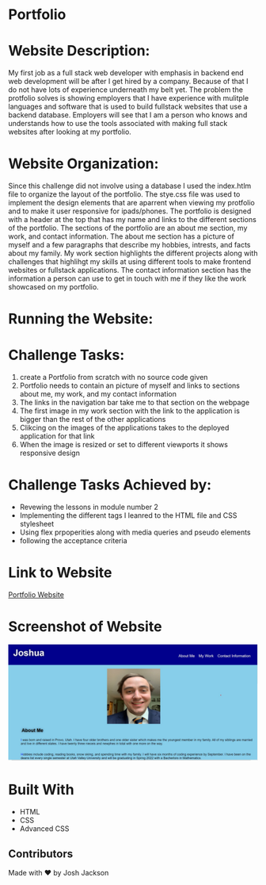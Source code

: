 # Portfolio

# Website Description:
My first job as a full stack web developer with emphasis in backend end web development will be after I get hired by a company. Because of that I do not have lots of experience underneath my belt yet. The problem the protfolio solves is showing employers that I have experience with mulitple languages and software that is used to build fullstack websites that use a backend database. Employers will see that I am a person who knows and understands how to use the tools associated with making full stack websites after looking at my portfolio.

# Website Organization: 
Since this challenge did not involve using a database I used the index.htlm file to organize the layout of the portfolio. The stye.css file was used to implement the design elements that are aparrent when viewing my protfolio and to make it user responsive for ipads/phones. The portfolio is designed with a header at the top that has my name and links to the different sections of the portfolio. The sections of the portfolio are an about me section, my work, and contact information. The about me section has a picture of myself and a few paragraphs that describe my hobbies, intrests, and facts about my family. My work section highlights the different projects along with challenges that highlihgt my skills at using different tools to make frontend websites or fullstack applications. The contact information section has the information a person can use to get in touch with me if they like the work showcased on my portfolio.

# Running the Website:


# Challenge Tasks:
1. create a Portfolio from scratch with no source code given
2. Portfolio needs to contain an picture of myself and links to sections about me, my work, and my contact information
3. The links in the navigation bar take me to that section on the webpage
4. The first image in my work section with the link to the application is bigger than the rest of the other applications
5. Clikcing on the images of the applications takes to the deployed application for that link
6. When the image is resized or set to different viewports it shows responsive design

# Challenge Tasks Achieved by:
<ul> 
    <li>
    Revewing the lessons in module number 2
    </li>
    <li>
    Implementing the different tags I leanred to the HTML file and CSS stylesheet
    </li>
    <li>
    Using flex prpoperities along with media queries and pseudo elements
    </li>
    <li>
    following the acceptance criteria
    </li>
</ul>

# Link to Website
<a href="https://joker282855.github.io/Portfolio/">Portfolio Website</a>

# Screenshot of Website
<img src="./assets/images/Screen.jpg" alt="screenshot of portfolio" />

# Built With
<ul>
    <li>
    HTML
    </li>
    <li>
    CSS
    </li>
    <li>
    Advanced CSS
    </li>
</ul>

## Contributors
Made with ❤️ by Josh Jackson